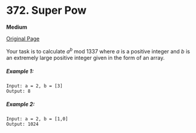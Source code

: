 # 372. Super Pow

**Medium**

[Original Page](https://leetcode.com/problems/super-pow/)

Your task is to calculate _a<sup>b</sup>_ mod 1337 where _a_ is a positive integer and _b_ is an extremely large positive integer given in the form of an array.

##### Example 1:
```
Input: a = 2, b = [3]
Output: 8
```

##### Example 2: 
```
Input: a = 2, b = [1,0]
Output: 1024
```
